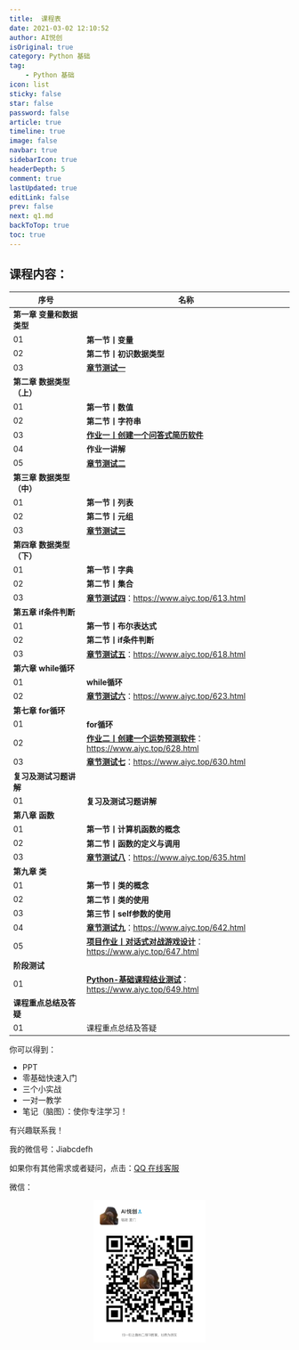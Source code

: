 ```yaml
---
title:  课程表
date: 2021-03-02 12:10:52
author: AI悦创
isOriginal: true
category: Python 基础
tag:
    - Python 基础
icon: list
sticky: false
star: false
password: false
article: true
timeline: true
image: false
navbar: true
sidebarIcon: true
headerDepth: 5
comment: true
lastUpdated: true
editLink: false
prev: false
next: q1.md
backToTop: true
toc: true
---
```


## 课程内容：

| 序号                      | 名称                                                         |
| ------------------------- | ------------------------------------------------------------ |
| **第一章 变量和数据类型** |                                                              |
| 01                        | **第一节丨变量**                                             |
| 02                        | **第二节丨初识数据类型**                                     |
| 03                        | [**章节测试一**](./q1)                                       |
| **第二章 数据类型（上）** |                                                              |
| 01                        | **第一节丨数值**                                             |
| 02                        | **第二节丨字符串**                                           |
| 03                        | [**作业一丨创建一个问答式简历软件**](./hw1)                  |
| 04                        | **作业一讲解**                                               |
| 05                        | [**章节测试二**](./q2)                                       |
| **第三章 数据类型（中）** |                                                              |
| 01                        | **第一节丨列表**                                             |
| 02                        | **第二节丨元组**                                             |
| 03                        | [**章节测试三**](./q3)                                       |
| **第四章 数据类型（下）** |                                                              |
| 01                        | **第一节丨字典**                                             |
| 02                        | **第二节丨集合**                                             |
| 03                        | [**章节测试四**](https://www.aiyc.top/613.html)：https://www.aiyc.top/613.html |
| **第五章 if条件判断**     |                                                              |
| 01                        | **第一节丨布尔表达式**                                       |
| 02                        | **第二节丨if条件判断**                                       |
| 03                        | [**章节测试五**](https://www.aiyc.top/618.html)：https://www.aiyc.top/618.html |
| **第六章 while循环**      |                                                              |
| 01                        | **while循环**                                                |
| 02                        | [**章节测试六**](https://www.aiyc.top/623.html)：https://www.aiyc.top/623.html |
| **第七章 for循环**        |                                                              |
| 01                        | **for循环**                                                  |
| 02                        | [**作业二丨创建一个运势预测软件**](https://www.aiyc.top/628.html)：https://www.aiyc.top/628.html |
| 03                        | [**章节测试七**](https://www.aiyc.top/630.html)：https://www.aiyc.top/630.html |
| **复习及测试习题讲解**    |                                                              |
| 01                        | **复习及测试习题讲解**                                       |
| **第八章 函数**           |                                                              |
| 01                        | **第一节丨计算机函数的概念**                                 |
| 02                        | **第二节丨函数的定义与调用**                                 |
| 03                        | [**章节测试八**](https://www.aiyc.top/635.html)：https://www.aiyc.top/635.html |
| **第九章 类**             |                                                              |
| 01                        | **第一节丨类的概念**                                         |
| 02                        | **第二节丨类的使用**                                         |
| 03                        | **第三节丨self参数的使用**                                   |
| 04                        | [**章节测试九**](https://www.aiyc.top/642.html)：https://www.aiyc.top/642.html |
| 05                        | [**项目作业丨对话式对战游戏设计**](https://www.aiyc.top/647.html)：https://www.aiyc.top/647.html |
| **阶段测试**              |                                                              |
| 01                        | [**Python-基础课程结业测试**](https://www.aiyc.top/649.html)：https://www.aiyc.top/649.html |
| **课程重点总结及答疑**    |                                                              |
| 01                        | 课程重点总结及答疑                                           |


你可以得到：

- PPT
- 零基础快速入门
- 三个小实战
- 一对一教学
- 笔记（脑图）：使你专注学习！

有兴趣联系我！

我的微信号：Jiabcdefh

如果你有其他需求或者疑问，点击：[QQ 在线客服](http://wpa.qq.com/msgrd?v=3&uin=1432803776&site=qq&menu=yes)

微信：

<div align=center><img src="/ewm/Jiabcdefh.jpg" alt="微信号：Jiabcdefh" style="zoom:25%;" /></div>